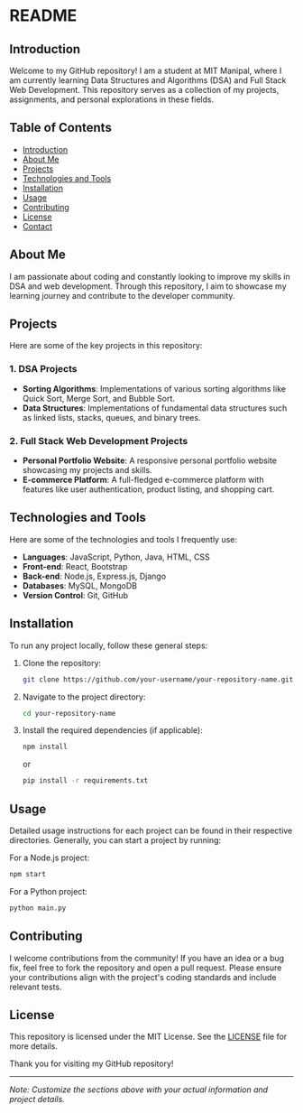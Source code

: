# README

## Introduction
Welcome to my GitHub repository! I am a student at MIT Manipal, where I am currently learning Data Structures and Algorithms (DSA) and Full Stack Web Development. This repository serves as a collection of my projects, assignments, and personal explorations in these fields.

## Table of Contents
- [Introduction](#introduction)
- [About Me](#about-me)
- [Projects](#projects)
- [Technologies and Tools](#technologies-and-tools)
- [Installation](#installation)
- [Usage](#usage)
- [Contributing](#contributing)
- [License](#license)
- [Contact](#contact)

## About Me
I am passionate about coding and constantly looking to improve my skills in DSA and web development. Through this repository, I aim to showcase my learning journey and contribute to the developer community.

## Projects
Here are some of the key projects in this repository:

### 1. DSA Projects
- **Sorting Algorithms**: Implementations of various sorting algorithms like Quick Sort, Merge Sort, and Bubble Sort.
- **Data Structures**: Implementations of fundamental data structures such as linked lists, stacks, queues, and binary trees.

### 2. Full Stack Web Development Projects
- **Personal Portfolio Website**: A responsive personal portfolio website showcasing my projects and skills.
- **E-commerce Platform**: A full-fledged e-commerce platform with features like user authentication, product listing, and shopping cart.

## Technologies and Tools
Here are some of the technologies and tools I frequently use:

- **Languages**: JavaScript, Python, Java, HTML, CSS
- **Front-end**: React, Bootstrap
- **Back-end**: Node.js, Express.js, Django
- **Databases**: MySQL, MongoDB
- **Version Control**: Git, GitHub

## Installation
To run any project locally, follow these general steps:

1. Clone the repository:
   ```sh
   git clone https://github.com/your-username/your-repository-name.git
   ```
2. Navigate to the project directory:
   ```sh
   cd your-repository-name
   ```
3. Install the required dependencies (if applicable):
   ```sh
   npm install
   ```
   or
   ```sh
   pip install -r requirements.txt
   ```

## Usage
Detailed usage instructions for each project can be found in their respective directories. Generally, you can start a project by running:

For a Node.js project:
   ```sh
   npm start
   ```

For a Python project:
   ```sh
   python main.py
   ```

## Contributing
I welcome contributions from the community! If you have an idea or a bug fix, feel free to fork the repository and open a pull request. Please ensure your contributions align with the project's coding standards and include relevant tests.

## License
This repository is licensed under the MIT License. See the [LICENSE](LICENSE) file for more details.


Thank you for visiting my GitHub repository!

---

*Note: Customize the sections above with your actual information and project details.*
